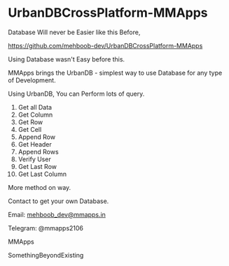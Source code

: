 # UrbanDBCrossPlatform-MMApps
Database Will never be Easier like this Before, 

https://github.com/mehboob-dev/UrbanDBCrossPlatform-MMApps

Using Database wasn't Easy before this. 

MMApps brings the UrbanDB - simplest way to use Database for any type of Development. 

Using UrbanDB, You can Perform lots of query. 

1. Get all Data
2. Get Column
3. Get Row
4. Get Cell
5. Append Row
6. Get Header
7. Append Rows
8. Verify User
9. Get Last Row
10. Get Last Column

More method on way.

Contact to get your own Database. 

Email:
mehboob_dev@mmapps.in

Telegram:
@mmapps2106

MMApps


SomethingBeyondExisting
